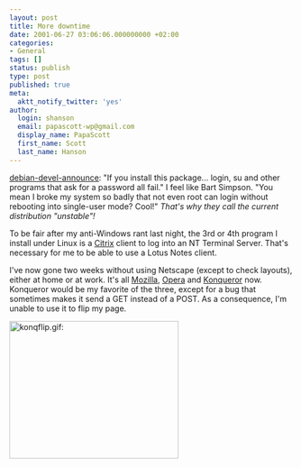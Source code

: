 ```yaml
---
layout: post
title: More downtime
date: 2001-06-27 03:06:06.000000000 +02:00
categories:
- General
tags: []
status: publish
type: post
published: true
meta:
  aktt_notify_twitter: 'yes'
author:
  login: shanson
  email: papascott-wp@gmail.com
  display_name: PapaScott
  first_name: Scott
  last_name: Hanson
---
```

<p><a href="http://lists.debian.org/debian-devel-announce-0106/msg00011.html">debian-devel-announce</a>: "If you install this package... login, su and other programs that ask for a password all fail." I feel like Bart Simpson. "You mean I broke my system so badly that not even root can login without rebooting into single-user mode? Cool!" <i>That's why they call the current distribution "unstable"!</i></p>
<p>To be fair after my anti-Windows rant last night, the 3rd or 4th program I install under Linux is a <a href="http://www.citrix.com">Citrix</a> client to log into an NT Terminal Server. That's necessary for me to be able to use a Lotus Notes client. </p>
<p>I've now gone two weeks without using Netscape (except to check layouts), either at home or at work. It's all <a href="http://www.mozilla.org">Mozilla</a>, <a href="http://www.opera.com">Opera</a> and <a href="http://www.konqueror.org">Konqueror</a> now. Konqueror would be my favorite of the three, except for a bug that sometimes makes it send a GET instead of a POST. As a consequence, I'm unable to use it to flip my page.</p>
<p><img src="http://www.papascott.de/wordpress/wp-content/uploads/2001/06/konqflip.jpg" height="244" width="300" border="0" alt="konqflip.gif: " /></p>
